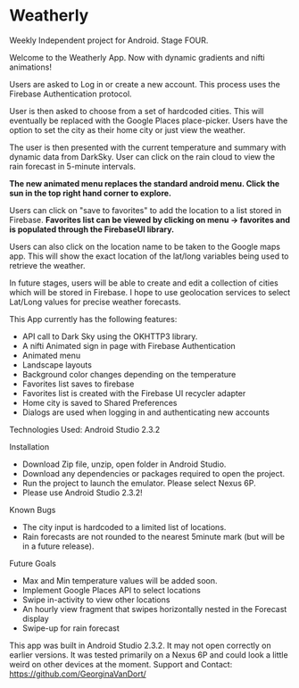 # Weatherly

Weekly Independent project for Android. Stage FOUR.

Welcome to the Weatherly App. Now with dynamic gradients and nifti animations!

Users are asked to Log in or create a new account. This process uses the Firebase Authentication protocol.

User is then asked to choose from a set of hardcoded cities. This will eventually be replaced with the Google Places place-picker. Users have the option to set the city as their home city or just view the weather.

The user is then presented with the current temperature and summary with dynamic data from DarkSky.
User can click on the rain cloud to view the rain forecast in 5-minute intervals. 

**The new animated menu replaces the standard android menu. Click the sun in the top right hand corner to explore.**

Users can click on "save to favorites" to add the location to a list stored in Firebase. **Favorites list can be viewed by clicking on menu -> favorites and is populated through the FirebaseUI library.**   

Users can also click on the location name to be taken to the Google maps app. This will show the exact location of the lat/long variables being used to retrieve the weather.

In future stages, users will be able to create and edit a collection of cities which will be stored in Firebase. I hope to use geolocation services to select Lat/Long values for precise weather forecasts.

This App currently has the following features:
 - API call to Dark Sky using the OKHTTP3 library.
 - A nifti Animated sign in page with Firebase Authentication
 - Animated menu
 - Landscape layouts
 - Background color changes depending on the temperature
 - Favorites list saves to firebase
 - Favorites list is created with the Firebase UI recycler adapter
 - Home city is saved to Shared Preferences
 - Dialogs are used when logging in and authenticating new accounts

   
Technologies Used:
Android Studio 2.3.2

Installation

 - Download Zip file, unzip, open folder in Android Studio.
 - Download any dependencies or packages required to open the project. 
 - Run the project to launch the emulator. Please select Nexus 6P.
 - Please use Android Studio 2.3.2!

Known Bugs
- The city input is hardcoded to a limited list of locations.
 - Rain forecasts are not rounded to the nearest 5minute mark (but will be in a future release).

Future Goals

 - Max and Min temperature values will be added soon.
 - Implement Google Places API to select locations
 - Swipe in-activity to view other locations
 - An hourly view fragment that swipes horizontally nested in the Forecast display
 - Swipe-up for rain forecast


This app was built in Android Studio 2.3.2. It may not open correctly on earlier versions. It was tested primarily on a Nexus 6P and could look a little weird on other devices at the moment.
Support and Contact:
https://github.com/GeorginaVanDort/
